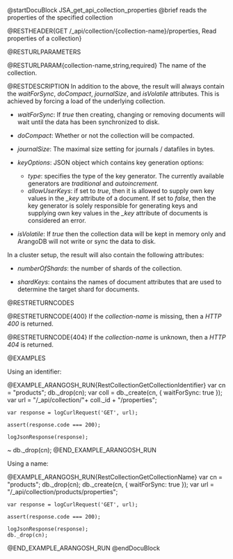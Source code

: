 
@startDocuBlock JSA_get_api_collection_properties
@brief reads the properties of the specified collection

@RESTHEADER{GET /_api/collection/{collection-name}/properties, Read properties of a collection}

@RESTURLPARAMETERS

@RESTURLPARAM{collection-name,string,required}
The name of the collection.

@RESTDESCRIPTION
In addition to the above, the result will always contain the
*waitForSync*, *doCompact*, *journalSize*, and *isVolatile* attributes.
This is achieved by forcing a load of the underlying collection.

- *waitForSync*: If *true* then creating, changing or removing
  documents will wait until the data has been synchronized to disk.

- *doCompact*: Whether or not the collection will be compacted.

- *journalSize*: The maximal size setting for journals / datafiles
  in bytes.

- *keyOptions*: JSON object which contains key generation options:
  - *type*: specifies the type of the key generator. The currently
    available generators are *traditional* and *autoincrement*.
  - *allowUserKeys*: if set to *true*, then it is allowed to supply
    own key values in the *_key* attribute of a document. If set to
    *false*, then the key generator is solely responsible for
    generating keys and supplying own key values in the *_key* attribute
    of documents is considered an error.

- *isVolatile*: If *true* then the collection data will be
  kept in memory only and ArangoDB will not write or sync the data
  to disk.

In a cluster setup, the result will also contain the following attributes:
- *numberOfShards*: the number of shards of the collection.

- *shardKeys*: contains the names of document attributes that are used to
  determine the target shard for documents.

@RESTRETURNCODES

@RESTRETURNCODE{400}
If the *collection-name* is missing, then a *HTTP 400* is
returned.

@RESTRETURNCODE{404}
If the *collection-name* is unknown, then a *HTTP 404*
is returned.

@EXAMPLES

Using an identifier:

@EXAMPLE_ARANGOSH_RUN{RestCollectionGetCollectionIdentifier}
    var cn = "products";
    db._drop(cn);
    var coll = db._create(cn, { waitForSync: true });
    var url = "/_api/collection/"+ coll._id + "/properties";

    var response = logCurlRequest('GET', url);

    assert(response.code === 200);

    logJsonResponse(response);
  ~ db._drop(cn);
@END_EXAMPLE_ARANGOSH_RUN

Using a name:

@EXAMPLE_ARANGOSH_RUN{RestCollectionGetCollectionName}
    var cn = "products";
    db._drop(cn);
    db._create(cn, { waitForSync: true });
    var url = "/_api/collection/products/properties";

    var response = logCurlRequest('GET', url);

    assert(response.code === 200);

    logJsonResponse(response);
    db._drop(cn);
@END_EXAMPLE_ARANGOSH_RUN
@endDocuBlock

